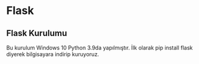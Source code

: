 # Flask
## Flask Kurulumu

Bu kurulum Windows 10 Python 3.9da yapılmıştır. İlk olarak pip install flask diyerek bilgisayara indirip kuruyoruz.
